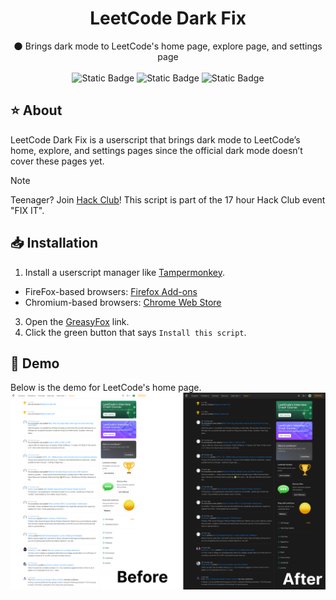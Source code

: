 <div align="center">
  <h1 align="center">LeetCode Dark Fix</h3>
  <p align="center">
    🌑 Brings dark mode to LeetCode's home page, explore page, and settings page 
    <br />
    <br />
    <img alt="Static Badge" src="https://img.shields.io/badge/GreasyFox-Download?label=Download&color=red">
    <img alt="Static Badge" src="https://img.shields.io/badge/v1.0-Package?label=version&color=blue">
    <img alt="Static Badge" src="https://img.shields.io/badge/Dark%20Mode-LeetCode?label=LeetCode&labelColor=%23FA9E23&color=%23B6B2B1">
  </p>
</div>

## ⭐ About
LeetCode Dark Fix is a userscript that brings dark mode to LeetCode’s home, explore, and settings pages since the official dark mode doesn’t cover these pages yet.
> [!NOTE]
> Teenager? Join [Hack Club](https://hackclub.com)! This script is part of the 17 hour Hack Club event "FIX IT".

## 📥️ Installation
1. Install a userscript manager like [Tampermonkey](https://www.tampermonkey.net/).
- FireFox-based browsers: [Firefox Add-ons](https://addons.mozilla.org/en-US/firefox/addon/tampermonkey/)
- Chromium-based browsers: [Chrome Web Store](https://chromewebstore.google.com/detail/tampermonkey/dhdgffkkebhmkfjojejmpbldmpobfkfo)
3. Open the [GreasyFox](https://greasyfork.org/en/scripts/540164-leetcode-dark-fix) link.
4. Click the green button that says `Install this script`.

## 💾 Demo
Below is the demo for LeetCode's home page. 
![](assets/demo.png)
